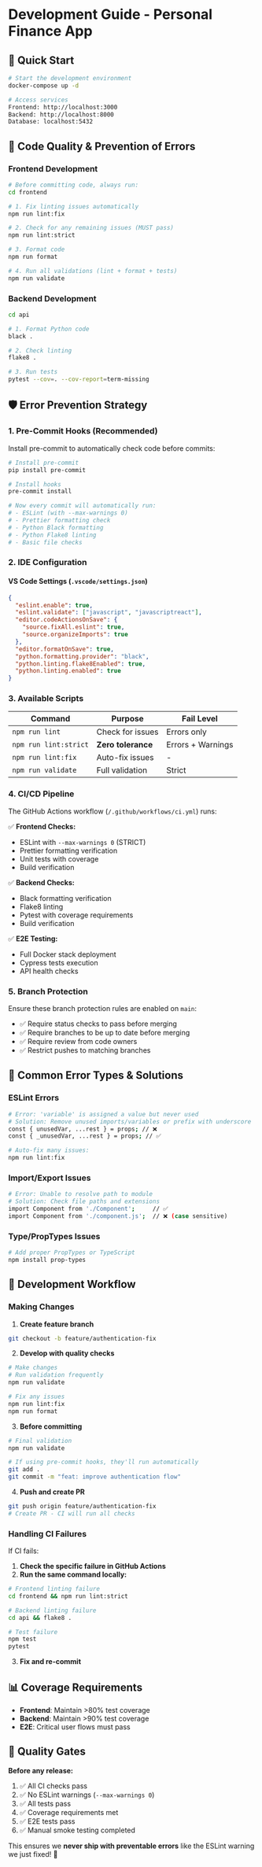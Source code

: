 # Development Guide - Personal Finance App

## 🚀 Quick Start

```bash
# Start the development environment
docker-compose up -d

# Access services
Frontend: http://localhost:3000
Backend: http://localhost:8000
Database: localhost:5432
```

## 🔧 Code Quality & Prevention of Errors

### Frontend Development

```bash
# Before committing code, always run:
cd frontend

# 1. Fix linting issues automatically
npm run lint:fix

# 2. Check for any remaining issues (MUST pass)
npm run lint:strict

# 3. Format code
npm run format

# 4. Run all validations (lint + format + tests)
npm run validate
```

### Backend Development

```bash
cd api

# 1. Format Python code
black .

# 2. Check linting
flake8 .

# 3. Run tests
pytest --cov=. --cov-report=term-missing
```

## 🛡️ Error Prevention Strategy

### 1. **Pre-Commit Hooks** (Recommended)

Install pre-commit to automatically check code before commits:

```bash
# Install pre-commit
pip install pre-commit

# Install hooks
pre-commit install

# Now every commit will automatically run:
# - ESLint (with --max-warnings 0)
# - Prettier formatting check
# - Python Black formatting
# - Python Flake8 linting
# - Basic file checks
```

### 2. **IDE Configuration**

#### VS Code Settings (`.vscode/settings.json`)
```json
{
  "eslint.enable": true,
  "eslint.validate": ["javascript", "javascriptreact"],
  "editor.codeActionsOnSave": {
    "source.fixAll.eslint": true,
    "source.organizeImports": true
  },
  "editor.formatOnSave": true,
  "python.formatting.provider": "black",
  "python.linting.flake8Enabled": true,
  "python.linting.enabled": true
}
```

### 3. **Available Scripts**

| Command | Purpose | Fail Level |
|---------|---------|------------|
| `npm run lint` | Check for issues | Errors only |
| `npm run lint:strict` | **Zero tolerance** | Errors + Warnings |
| `npm run lint:fix` | Auto-fix issues | - |
| `npm run validate` | Full validation | Strict |

### 4. **CI/CD Pipeline**

The GitHub Actions workflow (`/.github/workflows/ci.yml`) runs:

✅ **Frontend Checks:**
- ESLint with `--max-warnings 0` (STRICT)
- Prettier formatting verification
- Unit tests with coverage
- Build verification

✅ **Backend Checks:**  
- Black formatting verification
- Flake8 linting
- Pytest with coverage requirements
- Build verification

✅ **E2E Testing:**
- Full Docker stack deployment
- Cypress tests execution
- API health checks

### 5. **Branch Protection**

Ensure these branch protection rules are enabled on `main`:

- ✅ Require status checks to pass before merging
- ✅ Require branches to be up to date before merging  
- ✅ Require review from code owners
- ✅ Restrict pushes to matching branches

## 🚨 Common Error Types & Solutions

### ESLint Errors

```bash
# Error: 'variable' is assigned a value but never used
# Solution: Remove unused imports/variables or prefix with underscore
const { unusedVar, ...rest } = props; // ❌ 
const { _unusedVar, ...rest } = props; // ✅

# Auto-fix many issues:
npm run lint:fix
```

### Import/Export Issues

```bash
# Error: Unable to resolve path to module
# Solution: Check file paths and extensions
import Component from './Component';     // ✅
import Component from './component.js';  // ❌ (case sensitive)
```

### Type/PropTypes Issues

```bash
# Add proper PropTypes or TypeScript
npm install prop-types
```

## 🔄 Development Workflow

### Making Changes

1. **Create feature branch**
```bash
git checkout -b feature/authentication-fix
```

2. **Develop with quality checks**
```bash
# Make changes
# Run validation frequently
npm run validate

# Fix any issues
npm run lint:fix
npm run format
```

3. **Before committing**
```bash
# Final validation
npm run validate

# If using pre-commit hooks, they'll run automatically
git add .
git commit -m "feat: improve authentication flow"
```

4. **Push and create PR**
```bash
git push origin feature/authentication-fix
# Create PR - CI will run all checks
```

### Handling CI Failures

If CI fails:

1. **Check the specific failure in GitHub Actions**
2. **Run the same command locally:**
```bash
# Frontend linting failure
cd frontend && npm run lint:strict

# Backend linting failure  
cd api && flake8 .

# Test failure
npm test
pytest
```

3. **Fix and re-commit**

## 📊 Coverage Requirements

- **Frontend**: Maintain >80% test coverage
- **Backend**: Maintain >90% test coverage
- **E2E**: Critical user flows must pass

## 🎯 Quality Gates

**Before any release:**

1. ✅ All CI checks pass
2. ✅ No ESLint warnings (`--max-warnings 0`)
3. ✅ All tests pass
4. ✅ Coverage requirements met
5. ✅ E2E tests pass
6. ✅ Manual smoke testing completed

This ensures we **never ship with preventable errors** like the ESLint warning we just fixed! 🚀